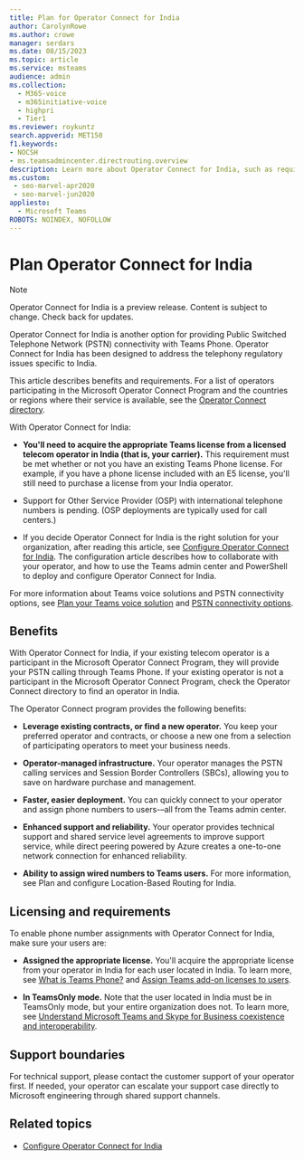 ```yaml
---
title: Plan for Operator Connect for India
author: CarolynRowe
ms.author: crowe
manager: serdars
ms.date: 08/15/2023
ms.topic: article
ms.service: msteams
audience: admin
ms.collection: 
  - M365-voice
  - m365initiative-voice
  - highpri
  - Tier1
ms.reviewer: roykuntz
search.appverid: MET150
f1.keywords:
- NOCSH
- ms.teamsadmincenter.directrouting.overview
description: Learn more about Operator Connect for India, such as requirements and planning for deployment.
ms.custom: 
 - seo-marvel-apr2020
 - seo-marvel-jun2020
appliesto: 
  - Microsoft Teams
ROBOTS: NOINDEX, NOFOLLOW
---
```


# Plan Operator Connect for India

> [!NOTE]
> Operator Connect for India is a preview release. Content is subject to change. Check back for updates.

Operator Connect for India is another option for providing Public Switched Telephone Network (PSTN) connectivity with Teams Phone. Operator Connect for India has been designed to address the telephony regulatory issues specific to India.  

This article describes benefits and requirements. For a list of operators participating in the Microsoft Operator Connect Program and the countries or regions where their service is available, see the [Operator Connect directory](https://cloudpartners.transform.microsoft.com/practices/microsoft-365-for-operators/directory).

With Operator Connect for India:

- **You'll need to acquire the appropriate Teams license from a licensed telecom operator in India (that is, your carrier).** This requirement must be met whether or not you have an existing Teams Phone license. For example, if you have a phone license included with an E5 license, you'll still need to purchase a license from your India operator.  

- Support for Other Service Provider (OSP) with international telephone numbers is pending. (OSP deployments are typically used for call centers.)

- If you decide Operator Connect for India is the right solution for your organization, after reading this article, see [Configure Operator Connect for India](operator-connect-india-configure.md). The configuration article describes how to collaborate with your operator, and how to use the Teams admin center and PowerShell to deploy and configure Operator Connect for India.

For more information about Teams voice solutions and PSTN connectivity options, see [Plan your Teams voice solution](cloud-voice-landing-page.md) and [PSTN connectivity options](pstn-connectivity.md).

## Benefits

With Operator Connect for India, if your existing telecom operator is a participant in the Microsoft Operator Connect Program, they will provide your PSTN calling through Teams Phone. If your existing operator is not a participant in the Microsoft Operator Connect Program, check the Operator Connect directory to find an operator in India.

The Operator Connect program provides the following benefits:

- **Leverage existing contracts, or find a new operator.** You keep your preferred operator and contracts, or choose a new one from a selection of participating operators to meet your business needs.

- **Operator-managed infrastructure.** Your operator manages the PSTN calling services and Session Border Controllers (SBCs), allowing you to save on hardware purchase and management.

- **Faster, easier deployment.** You can quickly connect to your operator and assign phone numbers to users-–all from the Teams admin center.

- **Enhanced support and reliability.** Your operator provides technical support and shared service level agreements to improve support service, while direct peering powered by Azure creates a one-to-one network connection for enhanced reliability. 

- **Ability to assign wired numbers to Teams users.** For more information, see Plan and configure Location-Based Routing for India.


## Licensing and requirements

To enable phone number assignments with Operator Connect for India, make sure your users are:

- **Assigned the appropriate license.** You'll acquire the appropriate license from your operator in India for each user located in India. To learn more, see [What is Teams Phone?](what-is-phone-system-in-office-365.md) and [Assign Teams add-on licenses to users](teams-add-on-licensing/assign-teams-add-on-licenses.md).

- **In TeamsOnly mode.** Note that the user located in India must be in TeamsOnly mode, but your entire organization does not. To learn more, see [Understand Microsoft Teams and Skype for Business coexistence and interoperability](teams-and-skypeforbusiness-coexistence-and-interoperability.md).


## Support boundaries

For technical support, please contact the customer support of your operator first. If needed, your operator can escalate your support case directly to Microsoft engineering through shared support channels. 

## Related topics

-  [Configure Operator Connect for India](operator-connect-india-configure.md)

